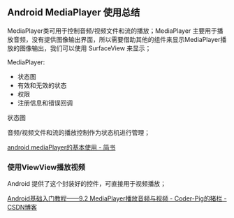 ## Android MediaPlayer 使用总结


MediaPlayer类可用于控制音频/视频文件和流的播放；MediaPlayer 主要用于播放音频，没有提供图像输出界面，所以需要借助其他的组件来显示MediaPlayer播放的图像输出，我们可以使用 SurfaceView 来显示；

MediaPlayer:

- 状态图
- 有效和无效的状态
- 权限
- 注册信息和错误回调


状态图

音频/视频文件和流的播放控制作为状态机进行管理；

[android mediaPlayer的基本使用 \- 简书](https://www.jianshu.com/p/a849b5eb841d)


### 使用ViewView播放视频

Android 提供了这个封装好的控件，可直接用于视频播放；


[Android基础入门教程——9\.2 MediaPlayer播放音频与视频 \- Coder\-Pig的猪栏 \- CSDN博客](http://blog.csdn.net/coder_pig/article/details/49720337)